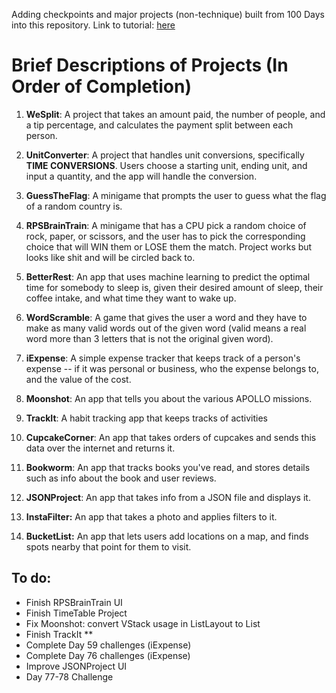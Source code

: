 Adding checkpoints and major projects (non-technique) built from 100 Days into this repository.
Link to tutorial: [here](https://www.hackingwithswift.com/100/swiftui)

# Brief Descriptions of Projects (In Order of Completion)
1. **WeSplit**: A project that takes an amount paid, the number of people, and a tip percentage, and calculates the payment split between each person.

2. **UnitConverter**: A project that handles unit conversions, specifically **TIME CONVERSIONS**. Users choose a starting unit, ending unit, and input a quantity, and the app will handle the conversion. 

3. **GuessTheFlag**: A minigame that prompts the user to guess what the flag of a random country is. 

4. **RPSBrainTrain**: A minigame that has a CPU pick a random choice of rock, paper, or scissors, and the user has to pick the corresponding choice that will WIN them or LOSE them the match. Project works but looks like shit and will be circled back to.

5. **BetterRest**: An app that uses machine learning to predict the optimal time for somebody to sleep is, given their desired amount of sleep, their coffee intake, and what time they want to wake up. 

6. **WordScramble**: A game that gives the user a word and they have to make as many valid words out of the given word (valid means a real word more than 3 letters that is not the original given word). 

7. **iExpense**: A simple expense tracker that keeps track of a person's expense -- if it was personal or business, who the expense belongs to, and the value of the cost.

8. **Moonshot**: An app that tells you about the various APOLLO missions.

9. **TrackIt**: A habit tracking app that keeps tracks of activities

10. **CupcakeCorner**: An app that takes orders of cupcakes and sends this data over the internet and returns it.

11. **Bookworm**: An app that tracks books you've read, and stores details such as info about the book and user reviews.

12. **JSONProject**: An app that takes info from a JSON file and displays it.

13. **InstaFilter:** An app that takes a photo and applies filters to it.

14. **BucketList:** An app that lets users add locations on a map, and finds spots nearby that point for them to visit.

## To do: 

- Finish RPSBrainTrain UI
- Finish TimeTable Project
- Fix Moonshot: convert VStack usage in ListLayout to List
- Finish TrackIt **
- Complete Day 59 challenges (iExpense)
- Complete Day 76 challenges (iExpense)
- Improve JSONProject UI
- Day 77-78 Challenge
